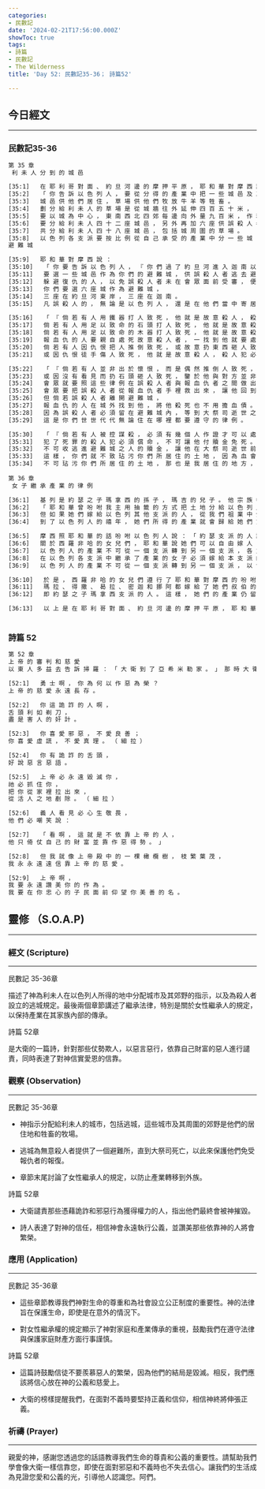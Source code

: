 ```yaml
---
categories:
- 民數記
date: '2024-02-21T17:56:00.000Z'
showToc: true
tags:
- 詩篇
- 民數記
- The Wilderness
title: 'Day 52: 民數記35-36； 詩篇52'

---
```




## 今日經文

------

### 民數記35-36

```bash
第 35 章
 利 未 人 分 到 的 城 邑 

[35:1]   在 耶 利 哥 對 面 、 約 旦 河 邊 的 摩 押 平 原 ， 耶 和 華 對 摩 西 說 ：     
[35:2]   「 你 告 訴 以 色 列 人 ， 要 從 分 得 的 產 業 中 把 一 些 城 邑 及 其 周 圍 的 草 場 分 給 利 未 人 。     
[35:3]   城 邑 供 他 們 居 住 ， 草 場 供 他 們 牧 放 牛 羊 等 牲 畜 。     
[35:4]   劃 分 給 利 未 人 的 草 場 是 從 城 牆 往 外 延 伸 四 百 五 十 米 ，     
[35:5]   要 以 城 為 中 心 ， 東 南 西 北 四 郊 每 邊 向 外 量 九 百 米 ， 作 利 未 人 的 草 場 。     
[35:6]   要 分 給 利 未 人 四 十 二 座 城 邑 ， 另 外 再 加 六 座 供 誤 殺 人 者 逃 命 的 避 難 城 ，     
[35:7]   共 分 給 利 未 人 四 十 八 座 城 邑 ， 包 括 城 周 圍 的 草 場 。     
[35:8]   以 色 列 各 支 派 要 按 比 例 從 自 己 承 受 的 產 業 中 分 一 些 城 邑 給 利 未 人 ， 人 多 的 支 派 多 給 ， 人 少 的 支 派 少 給 。 」 
避 難 城 

[35:9]   耶 和 華 對 摩 西 說 ：     
[35:10]   「 你 要 告 訴 以 色 列 人 ， 『 你 們 過 了 約 旦 河 進 入 迦 南 以 後 ，     
[35:11]   要 選 一 些 城 邑 作 為 你 們 的 避 難 城 ， 供 誤 殺 人 者 逃 去 避 難 ，     
[35:12]   躲 避 復 仇 的 人 ， 以 免 誤 殺 人 者 未 在 會 眾 面 前 受 審 ， 便 被 殺 死 。     
[35:13]   你 們 要 選 六 座 城 作 為 避 難 城 ，     
[35:14]   三 座 在 約 旦 河 東 岸 ， 三 座 在 迦 南 。     
[35:15]   凡 誤 殺 人 的 ， 無 論 是 以 色 列 人 ， 還 是 在 他 們 當 中 寄 居 的 外 族 人 ， 都 可 以 逃 到 這 些 城 避 難 。 

[35:16]   「 『 倘 若 有 人 用 鐵 器 打 人 致 死 ， 他 就 是 故 意 殺 人 ， 殺 人 犯 必 須 被 處 死 。     
[35:17]   倘 若 有 人 用 足 以 致 命 的 石 頭 打 人 致 死 ， 他 就 是 故 意 殺 人 ， 殺 人 犯 必 須 被 處 死 。     
[35:18]   倘 若 有 人 用 足 以 致 命 的 木 器 打 人 致 死 ， 他 就 是 故 意 殺 人 ， 殺 人 犯 必 須 被 處 死 。     
[35:19]   報 血 仇 的 人 要 親 自 處 死 故 意 殺 人 者 ， 一 找 到 他 就 要 處 死 他 。     
[35:20]   倘 若 有 人 因 仇 恨 把 人 推 倒 致 死 ， 或 故 意 扔 東 西 砸 人 致 死 ，     
[35:21]   或 因 仇 恨 徒 手 傷 人 致 死 ， 他 就 是 故 意 殺 人 ， 殺 人 犯 必 須 被 處 死 ， 報 血 仇 的 人 一 找 到 他 就 要 處 死 他 。 

[35:22]   「 『 倘 若 有 人 並 非 出 於 懷 恨 ， 而 是 偶 然 推 倒 人 致 死 ， 或 無 意 間 扔 東 西 砸 人 致 死 ，     
[35:23]   或 因 沒 有 看 見 而 扔 石 頭 砸 人 致 死 ， 鑒 於 他 與 對 方 並 非 仇 人 ， 也 無 意 加 害 對 方 ，     
[35:24]   會 眾 就 要 照 這 些 律 例 在 誤 殺 人 者 與 報 血 仇 者 之 間 做 出 判 決 。     
[35:25]   會 眾 要 把 誤 殺 人 者 從 報 血 仇 者 手 裡 救 出 來 ， 讓 他 回 到 他 原 先 逃 往 的 避 難 城 。 他 要 住 在 那 裡 ， 一 直 住 到 受 聖 油 膏 立 的 大 祭 司 逝 世 。     
[35:26]   但 倘 若 誤 殺 人 者 離 開 避 難 城 ，     
[35:27]   報 血 仇 的 人 在 城 外 找 到 他 ， 將 他 殺 死 也 不 用 擔 血 債 。     
[35:28]   因 為 誤 殺 人 者 必 須 留 在 避 難 城 內 ， 等 到 大 祭 司 逝 世 之 後 ， 才 可 返 回 家 園 。     
[35:29]   這 是 你 們 世 世 代 代 無 論 住 在 哪 裡 都 要 遵 守 的 律 例 。 

[35:30]   「 『 倘 若 有 人 被 控 謀 殺 ， 必 須 有 幾 個 人 作 證 才 可 以 處 死 他 ， 不 可 憑 一 個 人 的 證 詞 處 死 他 。     
[35:31]   犯 了 死 罪 的 殺 人 犯 必 須 償 命 ， 不 可 讓 他 付 贖 金 免 死 。     
[35:32]   不 可 收 逃 進 避 難 城 之 人 的 贖 金 ， 讓 他 在 大 祭 司 逝 世 前 返 回 家 園 。     
[35:33]   這 樣 ， 你 們 就 不 致 玷 污 你 們 所 居 住 的 土 地 ， 因 為 血 會 玷 污 土 地 。 除 非 用 兇 手 的 血 作 抵 償 ， 否 則 被 血 玷 污 的 土 地 無 法 得 到 潔 淨 。     
[35:34]   不 可 玷 污 你 們 所 居 住 的 土 地 ， 那 也 是 我 居 住 的 地 方 ， 因 為 我 耶 和 華 住 在 以 色 列 人 中 間 。 』 」 
 
第 36 章
 女 子 繼 承 產 業 的 律 例 

[36:1]   基 列 是 約 瑟 之 子 瑪 拿 西 的 孫 子 ， 瑪 吉 的 兒 子 。 他 宗 族 中 的 各 族 長 來 見 摩 西 和 做 以 色 列 人 首 領 的 各 族 長 ， 說 ：     
[36:2]   「 耶 和 華 曾 吩 咐 我 主 用 抽 籤 的 方 式 把 土 地 分 給 以 色 列 人 ， 還 吩 咐 我 主 將 我 們 兄 弟 西 羅 非 哈 的 產 業 分 給 他 的 女 兒 們 。     
[36:3]   但 如 果 她 們 嫁 給 以 色 列 其 他 支 派 的 人 ， 從 我 們 祖 業 中 分 給 她 們 的 產 業 就 會 歸 入 她 們 夫 家 的 支 派 。 這 樣 的 話 ， 我 們 抽 籤 分 到 的 土 地 就 會 減 少 。     
[36:4]   到 了 以 色 列 人 的 禧 年 ， 她 們 所 得 的 產 業 就 會 歸 給 她 們 丈 夫 的 支 派 ， 我 們 支 派 的 祖 業 就 會 失 去 她 們 那 份 產 業 。 」 

[36:5]   摩 西 照 耶 和 華 的 話 吩 咐 以 色 列 人 說 ： 「 約 瑟 支 派 的 人 說 的 對 。     
[36:6]   關 於 西 羅 非 哈 的 女 兒 們 ， 耶 和 華 說 她 們 可 以 自 由 嫁 人 ， 但 必 須 嫁 給 本 支 派 的 人 。     
[36:7]   以 色 列 人 的 產 業 不 可 從 一 個 支 派 轉 到 另 一 個 支 派 ， 各 支 派 必 須 守 住 本 支 派 的 祖 業 。     
[36:8]   在 以 色 列 各 支 派 中 繼 承 了 產 業 的 女 子 必 須 嫁 給 本 支 派 的 人 ， 以 便 以 色 列 人 都 能 守 住 自 己 的 祖 業 。     
[36:9]   以 色 列 人 的 產 業 不 可 從 一 個 支 派 轉 到 另 一 個 支 派 ， 以 色 列 各 支 派 必 須 守 住 本 支 派 的 產 業 。 」 

[36:10]   於 是 ， 西 羅 非 哈 的 女 兒 們 遵 行 了 耶 和 華 對 摩 西 的 吩 咐 。     
[36:11]   瑪 拉 、 得 撒 、 曷 拉 、 密 迦 和 挪 阿 都 嫁 給 了 她 們 叔 伯 的 兒 子 ，     
[36:12]   即 約 瑟 之 子 瑪 拿 西 支 派 的 人 。 這 樣 ， 她 們 的 產 業 仍 留 在 本 支 派 中 。 

[36:13]   以 上 是 在 耶 利 哥 對 面 、 約 旦 河 邊 的 摩 押 平 原 ， 耶 和 華 藉 摩 西 頒 佈 給 以 色 列 人 的 命 令 和 律 例 。 
 

```

### 詩篇 52

```bash
第 52 章
上 帝 的 審 判 和 慈 愛 
以 東 人 多 益 去 告 訴 掃 羅 ： 「 大 衛 到 了 亞 希 米 勒 家 。 」 那 時 大 衛 作 了 這 首 訓 誨 詩 ， 交 給 樂 長 。 

[52:1]   勇 士 啊 ， 你 為 何 以 作 惡 為 榮 ？ 
上 帝 的 慈 愛 永 遠 長 存 。 

[52:2]   你 這 詭 詐 的 人 啊 ， 
舌 頭 利 如 剃 刀 ， 
盡 是 害 人 的 奸 計 。 

[52:3]   你 喜 愛 邪 惡 ， 不 愛 良 善 ； 
你 喜 愛 虛 謊 ， 不 愛 真 理 。 （ 細 拉 ） 

[52:4]   你 有 詭 詐 的 舌 頭 ， 
好 說 惡 言 惡 語 。 

[52:5]   上 帝 必 永 遠 毀 滅 你 ， 
祂 必 抓 住 你 ， 
把 你 從 家 裡 拉 出 來 ， 
從 活 人 之 地 剷 除 。 （ 細 拉 ） 

[52:6]   義 人 看 見 必 心 生 敬 畏 ， 
他 們 必 嘲 笑 說 ： 

[52:7]   「 看 啊 ， 這 就 是 不 依 靠 上 帝 的 人 ， 
他 只 倚 仗 自 己 的 財 富 並 靠 作 惡 得 勢 。 」 

[52:8]   但 我 就 像 上 帝 殿 中 的 一 棵 橄 欖 樹 ， 枝 繁 葉 茂 ， 
我 永 永 遠 遠 信 靠 上 帝 的 慈 愛 。 

[52:9]   上 帝 啊 ， 
我 要 永 遠 讚 美 你 的 作 為 。 
我 要 在 你 忠 心 的 子 民 面 前 仰 望 你 美 善 的 名 。

```

## 靈修 （S.O.A.P)

------

### **經文 (Scripture)**

------

民數記 35-36章 

描述了神為利未人在以色列人所得的地中分配城市及其郊野的指示，以及為殺人者設立的逃城規定。最後兩個章節講述了繼承法律，特別是關於女性繼承人的規定，以保持產業在其家族內部的傳承。

詩篇 52章 

是大衛的一篇詩，針對那些仗勢欺人，以惡言惡行，依靠自己財富的惡人進行譴責，同時表達了對神信實愛恩的信靠。

### **觀察 (Observation)**

------

民數記 35-36章

- 神指示分配給利未人的城市，包括逃城，這些城市及其周圍的郊野是他們的居住地和牲畜的牧場。

- 逃城為無意殺人者提供了一個避難所，直到大祭司死亡，以此來保護他們免受報仇者的報復。

- 章節末尾討論了女性繼承人的規定，以防止產業轉移到外族。

詩篇 52章

- 大衛譴責那些憑藉詭詐和邪惡行為獲得權力的人，指出他們最終會被神摧毀。

- 詩人表達了對神的信任，相信神會永遠執行公義，並讚美那些依靠神的人將會繁榮。

### **應用 (Application)**

------

民數記 35-36章

- 這些章節教導我們神對生命的尊重和為社會設立公正制度的重要性。神的法律旨在保護生命，即使是在意外的情況下。

- 對女性繼承權的規定顯示了神對家庭和產業傳承的重視，鼓勵我們在遵守法律與保護家庭財產方面行事謹慎。

詩篇 52章

- 這篇詩鼓勵信徒不要羨慕惡人的繁榮，因為他們的結局是毀滅。相反，我們應該將信心放在神的公義和慈愛上。

- 大衛的榜樣提醒我們，在面對不義時要堅持正義和信仰，相信神終將伸張正義。

### **祈禱 (Prayer)**

------

親愛的神，感謝您透過您的話語教導我們生命的尊貴和公義的重要性。請幫助我們學會像大衛一樣信靠您，即使在面對邪惡和不義時也不失去信心。讓我們的生活成為見證您愛和公義的光，引導他人認識您。阿們。



